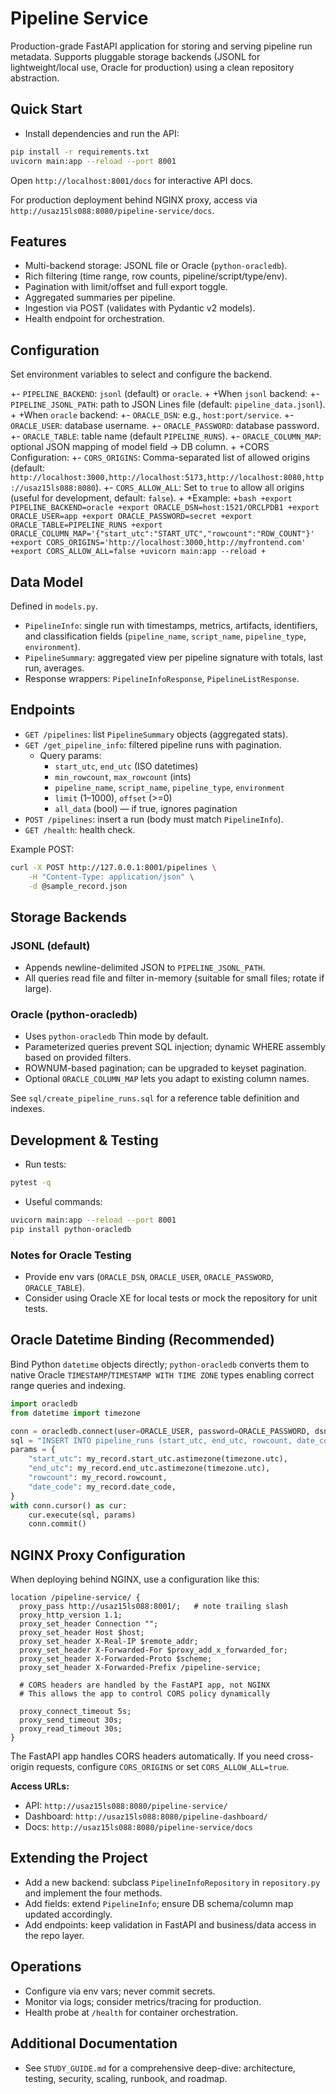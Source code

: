 # Pipeline Service

Production-grade FastAPI application for storing and serving pipeline run metadata. Supports pluggable storage backends (JSONL for lightweight/local use, Oracle for production) using a clean repository abstraction.

## Quick Start
- Install dependencies and run the API:

```bash
pip install -r requirements.txt
uvicorn main:app --reload --port 8001
```

Open `http://localhost:8001/docs` for interactive API docs.

For production deployment behind NGINX proxy, access via `http://usaz15ls088:8080/pipeline-service/docs`.

## Features
- Multi-backend storage: JSONL file or Oracle (`python-oracledb`).
- Rich filtering (time range, row counts, pipeline/script/type/env).
- Pagination with limit/offset and full export toggle.
- Aggregated summaries per pipeline.
- Ingestion via POST (validates with Pydantic v2 models).
- Health endpoint for orchestration.

## Configuration
Set environment variables to select and configure the backend.

+- `PIPELINE_BACKEND`: `jsonl` (default) or `oracle`.
+
+When `jsonl` backend:
+- `PIPELINE_JSONL_PATH`: path to JSON Lines file (default: `pipeline_data.jsonl`).
+
+When `oracle` backend:
+- `ORACLE_DSN`: e.g., `host:port/service`.
+- `ORACLE_USER`: database username.
+- `ORACLE_PASSWORD`: database password.
+- `ORACLE_TABLE`: table name (default `PIPELINE_RUNS`).
+- `ORACLE_COLUMN_MAP`: optional JSON mapping of model field -> DB column.
+
+CORS Configuration:
+- `CORS_ORIGINS`: Comma-separated list of allowed origins (default: `http://localhost:3000,http://localhost:5173,http://localhost:8080,http://usaz15ls088:8080`).
+- `CORS_ALLOW_ALL`: Set to `true` to allow all origins (useful for development, default: `false`).
+
+Example:
+```bash
+export PIPELINE_BACKEND=oracle
+export ORACLE_DSN=host:1521/ORCLPDB1
+export ORACLE_USER=app
+export ORACLE_PASSWORD=secret
+export ORACLE_TABLE=PIPELINE_RUNS
+export ORACLE_COLUMN_MAP='{"start_utc":"START_UTC","rowcount":"ROW_COUNT"}'
+export CORS_ORIGINS='http://localhost:3000,http://myfrontend.com'
+export CORS_ALLOW_ALL=false
+uvicorn main:app --reload
+```

## Data Model
Defined in `models.py`.

- `PipelineInfo`: single run with timestamps, metrics, artifacts, identifiers, and classification fields (`pipeline_name`, `script_name`, `pipeline_type`, `environment`).
- `PipelineSummary`: aggregated view per pipeline signature with totals, last run, averages.
- Response wrappers: `PipelineInfoResponse`, `PipelineListResponse`.

## Endpoints
- `GET /pipelines`: list `PipelineSummary` objects (aggregated stats).
- `GET /get_pipeline_info`: filtered pipeline runs with pagination.
	- Query params:
		- `start_utc`, `end_utc` (ISO datetimes)
		- `min_rowcount`, `max_rowcount` (ints)
		- `pipeline_name`, `script_name`, `pipeline_type`, `environment`
		- `limit` (1–1000), `offset` (>=0)
		- `all_data` (bool) — if true, ignores pagination
- `POST /pipelines`: insert a run (body must match `PipelineInfo`).
- `GET /health`: health check.

Example POST:
```bash
curl -X POST http://127.0.0.1:8001/pipelines \
	-H "Content-Type: application/json" \
	-d @sample_record.json
```

## Storage Backends
### JSONL (default)
- Appends newline-delimited JSON to `PIPELINE_JSONL_PATH`.
- All queries read file and filter in-memory (suitable for small files; rotate if large).

### Oracle (python-oracledb)
- Uses `python-oracledb` Thin mode by default.
- Parameterized queries prevent SQL injection; dynamic WHERE assembly based on provided filters.
- ROWNUM-based pagination; can be upgraded to keyset pagination.
- Optional `ORACLE_COLUMN_MAP` lets you adapt to existing column names.

See `sql/create_pipeline_runs.sql` for a reference table definition and indexes.

## Development & Testing
- Run tests:
```bash
pytest -q
```

- Useful commands:
```bash
uvicorn main:app --reload --port 8001
pip install python-oracledb
```

### Notes for Oracle Testing
- Provide env vars (`ORACLE_DSN`, `ORACLE_USER`, `ORACLE_PASSWORD`, `ORACLE_TABLE`).
- Consider using Oracle XE for local tests or mock the repository for unit tests.

## Oracle Datetime Binding (Recommended)
Bind Python `datetime` objects directly; `python-oracledb` converts them to native Oracle `TIMESTAMP`/`TIMESTAMP WITH TIME ZONE` types enabling correct range queries and indexing.

```python
import oracledb
from datetime import timezone

conn = oracledb.connect(user=ORACLE_USER, password=ORACLE_PASSWORD, dsn=ORACLE_DSN)
sql = "INSERT INTO pipeline_runs (start_utc, end_utc, rowcount, date_code) VALUES (:start_utc, :end_utc, :rowcount, :date_code)"
params = {
	"start_utc": my_record.start_utc.astimezone(timezone.utc),
	"end_utc": my_record.end_utc.astimezone(timezone.utc),
	"rowcount": my_record.rowcount,
	"date_code": my_record.date_code,
}
with conn.cursor() as cur:
	cur.execute(sql, params)
	conn.commit()
```

## NGINX Proxy Configuration
When deploying behind NGINX, use a configuration like this:

```nginx
location /pipeline-service/ {
  proxy_pass http://usaz15ls088:8001/;   # note trailing slash
  proxy_http_version 1.1;
  proxy_set_header Connection "";
  proxy_set_header Host $host;
  proxy_set_header X-Real-IP $remote_addr;
  proxy_set_header X-Forwarded-For $proxy_add_x_forwarded_for;
  proxy_set_header X-Forwarded-Proto $scheme;
  proxy_set_header X-Forwarded-Prefix /pipeline-service;

  # CORS headers are handled by the FastAPI app, not NGINX
  # This allows the app to control CORS policy dynamically

  proxy_connect_timeout 5s;
  proxy_send_timeout 30s;
  proxy_read_timeout 30s;
}
```

The FastAPI app handles CORS headers automatically. If you need cross-origin requests, configure `CORS_ORIGINS` or set `CORS_ALLOW_ALL=true`.

**Access URLs:**
- API: `http://usaz15ls088:8080/pipeline-service/`
- Dashboard: `http://usaz15ls088:8080/pipeline-dashboard/`
- Docs: `http://usaz15ls088:8080/pipeline-service/docs`

## Extending the Project
- Add a new backend: subclass `PipelineInfoRepository` in `repository.py` and implement the four methods.
- Add fields: extend `PipelineInfo`; ensure DB schema/column map updated accordingly.
- Add endpoints: keep validation in FastAPI and business/data access in the repo layer.

## Operations
- Configure via env vars; never commit secrets.
- Monitor via logs; consider metrics/tracing for production.
- Health probe at `/health` for container orchestration.

## Additional Documentation
- See `STUDY_GUIDE.md` for a comprehensive deep-dive: architecture, testing, security, scaling, runbook, and roadmap.